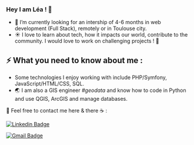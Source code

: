 ### Hey I am Léa ! 👋

- 🔭 I’m currently looking for an intership of 4-6 months in web development (Full Stack), remotely or in Toulouse city.
- :sunny: I love to learn about tech, how it impacts our world, contribute to the community. I would love to work on challenging projects ! 💪


## ⚡ What you need to know about me :
- Some technologies I enjoy working with include PHP/Symfony, JavaScript/HTML/CSS, SQL.
- :earth_asia: I am also a GIS engineer *#geodata* and know how to code in Python and use QGIS, ArcGIS and manage databases.

:art: Feel free to contact me here & there :coffee: :

[![Linkedin Badge](https://img.shields.io/badge/-LéaMahler-blue?style=flat-square&logo=Linkedin&logoColor=white&link=https://www.https://www.linkedin.com/in/l%C3%A9a-mahler/)](https://www.linkedin.com/in/l%C3%A9a-mahler/)

[![Gmail Badge](https://img.shields.io/badge/leamahler85.co.in-d14836?style=flat-square&logo=Gmail&logoColor=white&link=mailto:leamahler85@gmail.co.in)](mailto:leamahler85@gmail.co.in)


